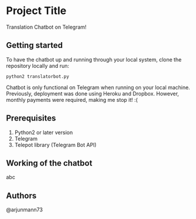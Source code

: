 # Project Title
Translation Chatbot on Telegram!

## Getting started
To have the chatbot up and running through your local system, clone the repository locally and run:
```
python2 translatorbot.py
```
Chatbot is only functional on Telegram when running on your local machine. Previously, deployment was done using Heroku and Dropbox. However, monthly payments were required, making me stop it! :(

## Prerequisites
1. Python2 or later version
2. Telegram
3. Telepot library (Telegram Bot API)

## Working of the chatbot
abc

## Authors
@arjunmann73

